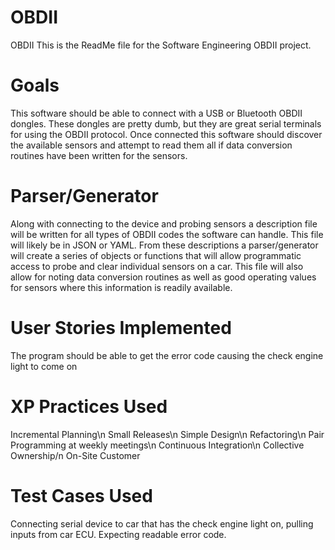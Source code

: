 # OBDII
OBDII
This is the ReadMe file for the Software Engineering OBDII project.

# Goals
This software should be able to connect with a USB or Bluetooth OBDII dongles.  These dongles are pretty dumb, but they are great serial terminals for using the OBDII protocol.  Once connected this software should discover the available sensors and attempt to read them all if data conversion routines have been written for the sensors.

# Parser/Generator
Along with connecting to the device and probing sensors a description file will be written for all types of OBDII codes the software can handle.  This file will likely be in JSON or YAML.  From these descriptions a parser/generator will create a series of objects or functions that will allow programmatic access to probe and clear individual sensors on a car.  This file will also allow for noting data conversion routines as well as good operating values for sensors where this information is readily available.

# User Stories Implemented
The program should be able to get the error code causing the check engine light to come on

# XP Practices Used
Incremental Planning\n
Small Releases\n
Simple Design\n
Refactoring\n
Pair Programming at weekly meetings\n
Continuous Integration\n
Collective Ownership/n
On-Site Customer

# Test Cases Used
Connecting serial device to car that has the check engine light on, pulling inputs from car ECU. Expecting readable error code. 
